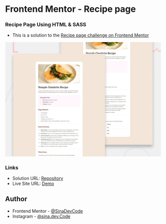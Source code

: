 # Frontend Mentor - Recipe page

### Recipe Page Using HTML & SASS
- This is a solution to the [Recipe page challenge on Frontend Mentor](https://www.frontendmentor.io/challenges/recipe-page-KiTsR8QQKm)

![Design preview for the Recipe page coding challenge](./design/desktop-preview.jpg)

### Links
- Solution URL: [Repository](https://github.com/SinaDevCode/frontend-mentor/tree/main/recipe-page-main)
- Live Site URL: [Demo](https://sinadevcode.github.io/frontend-mentor/recipe-page-main/)

## Author
- Frontend Mentor - [@SinaDevCode](https://www.frontendmentor.io/profile/SinaDevCode)
- Instagram - [@sina.dev.Code](https://www.instagram.com/sina.dev.code)
